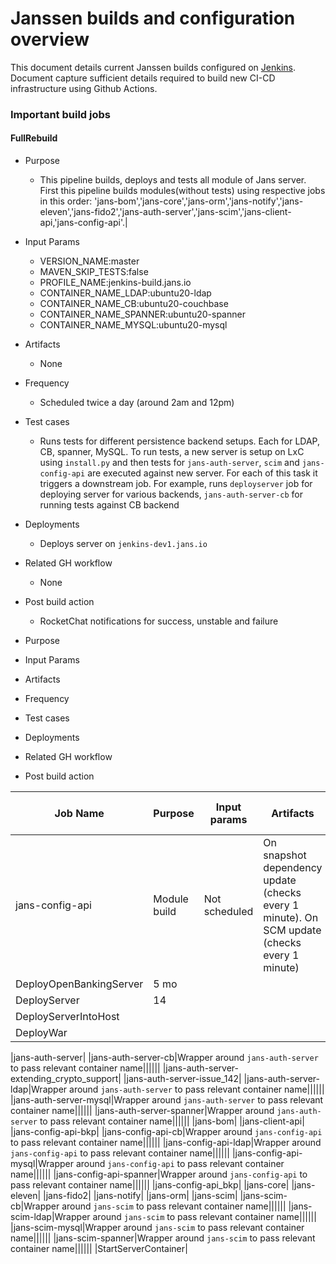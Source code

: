 # Janssen builds and configuration overview

This document details current Janssen builds configured on [Jenkins](https://jenkins.jans.io/jenkins/). 
Document capture sufficient details required to build new CI-CD infrastructure using Github Actions.


### Important build jobs

#### FullRebuild

- Purpose
  - This pipeline builds, deploys and tests all module of Jans server. First this pipeline builds modules(without tests) using respective jobs in this order: 'jans-bom','jans-core','jans-orm','jans-notify','jans-eleven','jans-fido2','jans-auth-server','jans-scim','jans-client-api,'jans-config-api'.|
- Input Params
  - VERSION_NAME:master 
  - MAVEN_SKIP_TESTS:false
  - PROFILE_NAME:jenkins-build.jans.io
  - CONTAINER_NAME_LDAP:ubuntu20-ldap
  - CONTAINER_NAME_CB:ubuntu20-couchbase
  - CONTAINER_NAME_SPANNER:ubuntu20-spanner
  - CONTAINER_NAME_MYSQL:ubuntu20-mysql
- Artifacts
  - None
- Frequency
  - Scheduled twice a day (around 2am and 12pm)
- Test cases
  - Runs tests for different persistence backend setups. Each for LDAP, CB, spanner, MySQL. To run tests, a new server is setup on LxC using `install.py` and then tests for `jans-auth-server`, `scim` and `jans-config-api` are executed against new server. For each of this task it triggers a downstream job. For example, runs `deployserver` job for deploying server for various backends, `jans-auth-server-cb` for running tests against CB backend
- Deployments
  - Deploys server on `jenkins-dev1.jans.io`
- Related GH workflow
  - None
- Post build action
  - RocketChat notifications for success, unstable and failure




- Purpose
- Input Params
- Artifacts
- Frequency
- Test cases
- Deployments
- Related GH workflow
- Post build action


|Job Name|Purpose|Input params|Artifacts|Frequency|Test cases|Deployments?|Related GH workflow|Post build action|
| --- | --- | --- | --- | --- | --- | --- | --- | --- |
|jans-config-api|Module build|Not scheduled|On snapshot dependency update (checks every 1 minute). On SCM update (checks every 1 minute) |jenkins-dev1.jans.io|Does not deploy|triggers `docker-jans-config-api`|Generates Cucumber HTML reports|
|DeployOpenBankingServer|5 mo||||||
|DeployServer|14||||||
|DeployServerIntoHost|||||||
|DeployWar|||||||

|jans-auth-server|
|jans-auth-server-cb|Wrapper around `jans-auth-server` to pass relevant container name||||||
|jans-auth-server-extending_crypto_support|
|jans-auth-server-issue_142|
|jans-auth-server-ldap|Wrapper around `jans-auth-server` to pass relevant container name||||||
|jans-auth-server-mysql|Wrapper around `jans-auth-server` to pass relevant container name||||||
|jans-auth-server-spanner|Wrapper around `jans-auth-server` to pass relevant container name||||||
|jans-bom|
|jans-client-api|
|jans-config-api-bkp|
|jans-config-api-cb|Wrapper around `jans-config-api` to pass relevant container name||||||
|jans-config-api-ldap|Wrapper around `jans-config-api` to pass relevant container name||||||
|jans-config-api-mysql|Wrapper around `jans-config-api` to pass relevant container name||||||
|jans-config-api-spanner|Wrapper around `jans-config-api` to pass relevant container name||||||
|jans-config-api_bkp|
|jans-core|
|jans-eleven|
|jans-fido2|
|jans-notify|
|jans-orm|
|jans-scim|
|jans-scim-cb|Wrapper around `jans-scim` to pass relevant container name||||||
|jans-scim-ldap|Wrapper around `jans-scim` to pass relevant container name||||||
|jans-scim-mysql|Wrapper around `jans-scim` to pass relevant container name||||||
|jans-scim-spanner|Wrapper around `jans-scim` to pass relevant container name||||||
|StartServerContainer|
